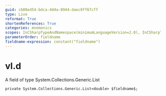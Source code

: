 ```yaml
---
guid: cb08ed54-bdca-4d4a-8944-daec8ff67cff
type: Live
reformat: True
shortenReferences: True
categories: mnemonics
scopes: InCSharpTypeAndNamespace(minimumLanguageVersion=2.0), InCSharpTypeMember(minimumLanguageVersion=2.0)
parameterOrder: fieldname
fieldname-expression: constant("fieldname")
---
```


# vl.d

A field of type System.Collections.Generic.List<double>

```
private System.Collections.Generic.List<double> $fieldname$;
```
